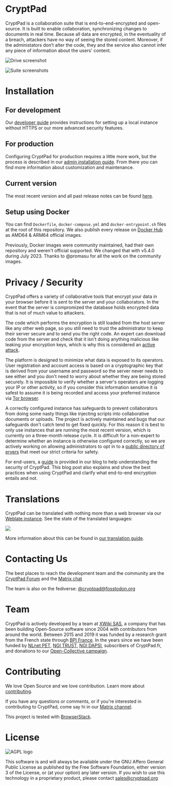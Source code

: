 <!--
SPDX-FileCopyrightText: 2023 XWiki CryptPad Team <contact@cryptpad.org> and contributors

SPDX-License-Identifier: AGPL-3.0-or-later
-->

# CryptPad

CryptPad is a collaboration suite that is end-to-end-encrypted and open-source. It is built to enable collaboration, synchronizing changes to documents in real time. Because all data are encrypted, in the eventuality of a breach, attackers have no way of seeing the stored content. Moreover, if the administators don’t alter the code, they and the service also cannot infer any piece of information about the users' content.

![Drive screenshot](screenshot.png "preview of the CryptDrive")

![Suite screenshots](screenshot-suite.png "all CyptPad applications: Document, Sheet, Presentation, Form, Kanban, Code, Rich Text, Whiteboard")

# Installation

## For development

Our [developer guide](https://docs.cryptpad.org/en/dev_guide/setup.html) provides instructions for setting up a local instance without HTTPS or our more advanced security features.

## For production

Configuring CryptPad for production requires a little more work, but the process is described in our [admin installation guide](https://docs.cryptpad.org/en/admin_guide/installation.html). From there you can find more information about customization and maintenance.

## Current version

The most recent version and all past release notes can be found [here](https://github.com/cryptpad/cryptpad/releases/).

## Setup using Docker

You can find `Dockerfile`, `docker-compose.yml` and `docker-entrypoint.sh` files at the root of this repository. We also publish every release on [Docker Hub](https://hub.docker.com/r/cryptpad/cryptpad) as AMD64 & ARM64 official images. 

Previously, Docker images were community maintained, had their own repository and weren't official supported. We changed that with v5.4.0 during July 2023. Thanks to @promasu for all the work on the community images.

# Privacy / Security

CryptPad offers a variety of collaborative tools that encrypt your data in your browser
before it is sent to the server and your collaborators. In the event that the server is
compromized the database holds encrypted data that is not of much value to attackers.

The code which performs the encryption is still loaded from the host server like any
other web page, so you still need to trust the administrator to keep their server secure
and to send you the right code. An expert can download code from the server and check
that it isn't doing anything malicious like leaking your encryption keys, which is why
this is considered an [active attack].

The platform is designed to minimize what data is exposed to its operators. User registration
and account access is based on a cryptographic key that is derived from your username
and password so the server never needs to see either and you don't need to worry about
whether they are being stored securely. It is impossible to verify whether a server's
operators are logging your IP or other activity, so if you consider this information
sensitive it is safest to assume it is being recorded and access your preferred instance
via [Tor browser].

A correctly configured instance has safeguards to prevent collaborators from doing some
nasty things like injecting scripts into collaborative documents or uploads. The project
is actively maintained and bugs that our safeguards don't catch tend to get fixed quickly.
For this reason it is best to only use instances that are running the most recent version,
which is currently on a three-month release cycle. It is difficult for a non-expert to
determine whether an instance is otherwise configured correctly, so we are actively
working on allowing administrators to opt in to a [public directory of
ervers](https://cryptpad.org/instances/) that
meet our strict criteria for safety.

For end-users, a [guide](https://blog.cryptpad.org/2024/03/14/Most-Secure-CryptPad-Usage/)
is provided in our blog to help understanding the security of CryptPad. This blog post
also explains and show the best practices when using CryptPad and clarify what end-to-end
encryption entails and not.

# Translations

CryptPad can be translated with nothing more than a web browser via our
[Weblate instance](https://weblate.cryptpad.org/projects/cryptpad/app/). See the state of the translated languages:

![](https://weblate.cryptpad.org/widgets/cryptpad/-/app/multi-auto.svg)

More information about this can be found in [our translation guide](/customize.dist/translations/README.md).

# Contacting Us

The best places to reach the development team and the community are the [CryptPad Forum](https://forum.cryptpad.org) and the [Matrix chat](https://matrix.to/#/#cryptpad:matrix.xwiki.com)

The team is also on the fediverse: [@cryptpad@fosstodon.org](https://fosstodon.org/@cryptpad)

# Team

CryptPad is actively developed by a team at [XWiki SAS](https://www.xwiki.com), a company that has been building Open-Source software since 2004 with contributors from around the world. Between 2015 and 2019 it was funded by a research grant from the French state through [BPI France](https://www.bpifrance.fr/). In the years since we have been funded by [NLnet PET](https://nlnet.nl/PET/), [NGI TRUST](https://www.ngi.eu/ngi-projects/ngi-trust/), [NGI DAPSI](https://dapsi.ngi.eu/), subscribers of CryptPad.fr, and donations to our [Open-Collective campaign](https://opencollective.com/cryptpad).

# Contributing

We love Open Source and we love contribution. Learn more about [contributing](https://docs.cryptpad.org/en/how_to_contribute.html).

If you have any questions or comments, or if you're interested in contributing to CryptPad, come say hi in our [Matrix channel](https://app.element.io/#/room/#cryptpad:matrix.xwiki.com).

This project is tested with [BrowserStack](https://www.browserstack.com/).

# License

![AGPL logo](https://www.gnu.org/graphics/agplv3-155x51.png "GNU Affero General Public License")

This software is and will always be available under the GNU Affero General Public License as
published by the Free Software Foundation, either version 3 of the License, or (at your option)
any later version. If you wish to use this technology in a proprietary product, please contact
sales@cryptpad.org

[Tor browser]: https://www.torproject.org/download/
[active attack]: https://en.wikipedia.org/wiki/Attack_(computing)#Types_of_attack

